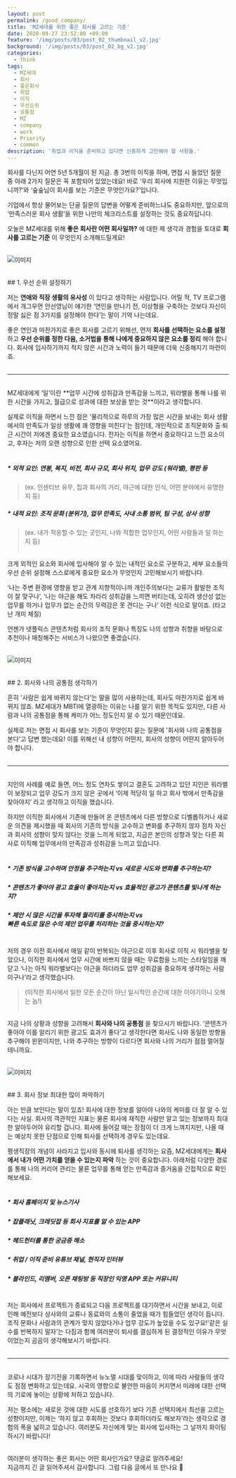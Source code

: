 ```yaml
---
layout: post
permalink: /good_company/
title: 'MZ세대를 위한 좋은 회사를 고르는 기준'
date: 2020-09-27 23:52:00 +09:00
feature: '/img/posts/03/post_02_thumbnail_v2.jpg'
background: '/img/posts/03/post_02_bg_v2.jpg'
categories:
  - think
tags:
  - MZ세대
  - 회사
  - 좋은회사
  - 취업
  - 이직
  - 우선순위
  - 공통점
  - MZ
  - company
  - work
  - Priority
  - common
description: '취업과 이직을 준비하고 있다면 신중하게 고민해야 할 사항들.'
---
```


회사를 다닌지 어연 5년 5개월이 된 지금. 총 3번의 이직을 하며, 면접 시 들었던 질문 중 아래 2가지 질문은 꼭 포함되어 있었는데요! 바로 ‘우리 회사에 지원한 이유는 무엇입니까?’와 ‘숲숲님이 회사를 보는 기준은 무엇인가요?’입니다. <br>

기업에서 항상 물어보는 단골 질문의 답변을 어떻게 준비하느냐도 중요하지만, 앞으로의 ‘만족스러운 회사 생활’을 위한 나만의 체크리스트를 설정하는 것도 중요하답니다. <br>

오늘은 MZ세대를 위해 **좋은 회사란 어떤 회사일까?** 에 대한 제 생각과 경험을 토대로 **회사를 고르는 기준** 이 무엇인지 소개해드릴게요! <br><br>


![이미지](/img/posts/03/01.jpg)

<br>
## 1. 우선 순위 설정하기

저는 **연애와 직장 생활의 유사성** 이 있다고 생각하는 사람입니다. 어릴 적, TV 프로그램에서 개그우먼 안선영님이 얘기한 ‘연인을 만나기 전, 이상형을 구축하는 것보다 자신이 정말 싫은 점 3가지를 설정해야 한다’는 말이 기억 나는데요. <br>

좋은 연인과 마찬가지로 좋은 회사를 고르기 위해선, 먼저 **회사를 선택하는 요소를 설정** 하고 **우선 순위를 정한 다음, 소거법을 통해 나에게 중요하지 않은 요소를 정리** 해야 합니다. 회사에 입사하기까지 적지 않은 시간과 노력이 들기 때문에 더욱 신중해지기 마련이죠. <br><br>

---
<br>
MZ세대에게 ‘일’이란 **업무 시간에 성취감과 만족감을 느끼고, 워라밸을 통해 나를 위한 시간을 가지고, 월급으로 성과에 대한 보상을 받는 것**이라고 생각합니다. <br>

실제로 이직을 하면서 느낀 점은 '물리적으로 하루의 가장 많은 시간을 보내는 회사 생활에서의 만족도가 일상 생활에 꽤 영향을 미친다'는 점인데, 개인적으로 조직문화와 출·퇴근 시간이 저에겐 중요한 요소였습니다. 전자는 이직을 하면서 중요하다고 느낀 요소이고, 후자는 저의 오랜 성향으로 인한 선택 요소였어요. <br><br>

##### * 외적 요인: 연봉, 복지, 비전, 회사 규모, 회사 위치, 업무 강도 (워라밸), 평판 등 <br>
> (ex. 인센티브 유무, 집과 회사의 거리, 야근에 대한 인식, 어떤 분야에서 유명한지 등) <br>

##### * 내적 요인: 조직 문화 (분위기), 업무 만족도, 사내 소통 범위, 팀 구성, 상사 성향 <br>
> (ex. 내가 적응할 수 있는 곳인지, 나와 적합한 업무인지, 어떤 사람들과 일 하는지 등) <br><br>

크게 외적인 요소와 회사에 입사해야 알 수 있는 내적인 요소로 구분하고, 세부 요소들의 우선 순위 설정해 스스로에게 중요한 요소가 무엇인지 고민해보시기 바랍니다. <br>

‘나는 주변 환경에 영향을 받고 관계 지향적이니까 개인주의보다는 교류가 활발한 조직이 잘 맞구나’, ‘나는 야근을 해도 차라리 성취감을 느끼면 버티는데, 오히려 생산성 없는 업무를 하거나 업무가 없는 순간의 무력감은 못 견디는 구나’ 이런 식으로 말이죠. (타고난 개미 체질) <br>

언젠가 넷플릭스 콘텐츠처럼 회사의 조직 문화나 특징도 나의 성향과 취향을 바탕으로 추천이나 매칭해주는 서비스가 나왔으면 좋겠습니다. <br><br>

![이미지](/img/posts/03/02.jpg)

<br>
## 2. 회사와 나의 공통점 생각하기

흔히 '사람은 쉽게 바뀌지 않는다'는 말을 많이 사용하는데, 회사도 마찬가지로 쉽게 바뀌지 않죠. MZ세대가 MBTI에 열광하는 이유는 나를 알기 위한 목적도 있지만, 다른 사람과 나의 공통점을 통해 케미가 어느 정도인지 알 수 있기 때문인데요. <br>

실제로 저는 면접 시 회사를 보는 기준이 무엇인지 묻는 질문에 '회사와 나의 공통점을 본다'고 답변 했는데요! 이를 위해선 내 성향이 어떤지, 회사의 성향이 어떤지 알아두어야 합니다. <br><br>

---
<br>
지인의 사례를 예로 들면, 어느 정도 연차도 쌓이고 결혼도 고려하고 있던 지인은 워라밸이 보장되고 업무 강도가 크지 않은 곳에서 ‘이제 적당히 일 하고 회사 밖에서 만족감을 찾아야지’ 라고 생각하고 이직을 했습니다. <br>

하지만 이직한 회사에서 기존에 만들어 온 콘텐츠에서 다른 방향으로 디벨롭하거나 새로운 의견을 제시했을 때 회사의 기존의 방식을 고수하고 변화를 추구하지 않자 점차 자신과 회사의 성향이 맞지 않다는 것을 느끼게 되었고, 지금은 본인의 성향과 맞는 다른 회사로 이직해 업무에서의 만족감과 성취감을 느끼고 있습니다. <br><br>

##### * 기존 방식을 고수하며 안정을 추구하는지 vs 새로운 시도와 변화를 추구하는지? <br>
##### * 콘텐츠가 좋아야 광고 효율이 좋아지는지 vs 효율적인 광고가 콘텐츠를 빛나게 하는지? <br>
##### * 제안 시 많은 시간을 투자해 퀄리티를 중시하는지 vs <br> 빠른 속도로 많은 수의 제안 업무를 처리하는 것을 중시하는지? <br><br>

저의 경우 이전 회사에서 매일 같이 반복되는 야근으로 이후 회사로 이직 시 워라밸을 찾았으나, 이직한 회사에서 업무 시간에 바쁘지 않을 때는 무료함을 느끼는 스타일임을 깨닫고 ‘나는 아직 워라밸보다는 야근을 하더라도 업무 성취감을 중요하게 생각하는 사람이구나’라고 생각했습니다.
> (이직한 회사에서 일한 모든 순간이 아닌 일시적인 순간에 대한 이야기이니 오해는 놉!) <br><br>

지금 나의 상황과 성향을 고려해서 **회사와 나의 공통점** 을 찾으시기 바랍니다. ‘콘텐츠가 좋아야 이를 알리기 위한 광고도 효과가 좋다’고 생각한다면 회사도 나와 동일한 방향을 추구해야 윈윈이지만, 나와 추구하는 방향이 다르다면 회사와 나의 거리가 점점 멀어질 테니까요. <br><br>

![이미지](/img/posts/03/03.jpg)

<br>
## 3. 회사 정보 최대한 많이 파악하기

아는 만큼 보인다는 말이 있죠! 회사에 대한 정보를 알아야 나와의 케미를 더 잘 알 수 있다는 사실. 회사의 객관적인 지표는 물론 회사에 재직한 사람만 알고 있는 정보까지 최대한 알아두어야 유리할 겁니다. 회사에 들어갈 때는 장점이 더 크게 느껴지지만, 나올 때는 예상치 못한 단점으로 인해 퇴사를 선택하게 경우도 있는데요. <br>

평생직장의 개념이 사라지고 입사와 동시에 퇴사를 생각하는 요즘, MZ세대에게는 **회사에서 내가 어떤 가치를 얻을 수 있는지 파악** 하는 것이 중요합니다. 아래처럼 다양한 경로를 통해 나의 커리어 관리는 물론 업무를 통해 얻는 만족감과 즐거움을 간접적으로 확인해보세요. <br><br>

##### * 회사 홈페이지 및 뉴스기사 <br>
##### * 잡플래닛, 크레딧잡 등 회사 지표를 알 수 있는 APP <br>
##### * 헤드헌터를 통한 궁금증 해소 <br>
##### * 취업 / 이직 준비 유튜브 채널, 현직자 인터뷰 <br>
##### * 블라인드, 리멤버, 오픈 채팅방 등 직장인 익명 APP 또는 커뮤니티 <br><br>

저는 회사에서 프로젝트가 종료되고 다음 프로젝트를 대기하면서 시간을 보내고, 이로 인해 예전보다 상사와의 교류나 동료와의 소통이 줄었을 때가 힘들었던 생각이 듭니다. 조직 문화나 사람과의 관계가 맞지 않았다거나 업무 강도가 높았을 수도 있구요!'같은 실수를 반복하지 말자'는 다짐과 함께 여러분이 퇴사를 결심하게 된 결정적인 이유가 무엇이었는지 곰곰이 생각해보시기 바랍니다. <br><br>

---
<br>
코로나 시대가 장기전을 기록하면서 뉴노멀 시대를 맞이하고, 이에 따라 사람들의 생각도 점점 변화하고 있는데요. 시국의 영향으로 불안한 마음이 커지면서 미래에 대한 선택의 기로에 놓이는 상황에 처하고 있습니다. <br>

저는 평소에는 새로운 것에 대한 시도를 선호하기 보다 기존 선택지에서 최선을 고르는 성향이지만, 이제는 ‘하지 않고 후회하는 것보다 후회하더라도 해보자’라는 생각으로 경험의 폭을 넓히고 있습니다. 여러분도 자신에게 맞는 회사에 입사하는 그 날까지 화이팅하시기 바랍니다! <br><br>

여러분이 생각하는 좋은 회사는 어떤 회사인가요? 댓글로 알려주세요! <br>
지금까지 긴 글 읽어주셔서 감사합니다. 그럼 다음 글에서 또 만나요 👋 <br><br>
